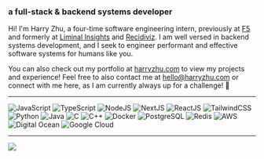 ### a full-stack & backend systems developer

Hi! I'm Harry Zhu, a four-time software engineering intern, previously at [F5](f5.com) and formerly at [Liminal Insights](liminalinsights.com) and [Recidiviz](recidiviz.org). I am well versed in backend systems development, and I seek to engineer performant and effective software systems for humans like you. 

You can also check out my portfolio at [harryzhu.com](harryzhu.com) to view my projects and experience! Feel free to also contact me at hello@harryzhu.com or connect with me here, as I am currently always up for a challenge! 🌟

<!--
### 🌐 how to contact me
[![LinkedIn](https://img.shields.io/badge/LinkedIn-%230077B5.svg?logo=linkedin&logoColor=white)](https://linkedin.com/in/harryjzhu) [![Medium](https://img.shields.io/badge/Medium-12100E?logo=medium&logoColor=white)](https://medium.com/@byharryzhu) [![X](https://img.shields.io/badge/X-black.svg?logo=X&logoColor=white)](https://x.com/harryjzhu) 
-->

-----

![JavaScript](https://img.shields.io/badge/javascript-%23323330.svg?style=for-the-badge&logo=javascript&logoColor=%23F7DF1E)
![TypeScript](https://img.shields.io/badge/typescript-%23007ACC.svg?style=for-the-badge&logo=typescript&logoColor=white)
![NodeJS](https://img.shields.io/badge/node.js-6DA55F?style=for-the-badge&logo=node.js&logoColor=white)
![NextJS](https://img.shields.io/badge/Next-black?style=for-the-badge&logo=next.js&logoColor=white)
![ReactJS](https://img.shields.io/badge/react-%2320232a.svg?style=for-the-badge&logo=react&logoColor=%2361DAFB)
![TailwindCSS](https://img.shields.io/badge/tailwindcss-%2338B2AC.svg?style=for-the-badge&logo=tailwind-css&logoColor=white)
![Python](https://img.shields.io/badge/python-3670A0?style=for-the-badge&logo=python&logoColor=ffdd54)
![Java](https://img.shields.io/badge/java-%23ED8B00.svg?style=for-the-badge&logo=openjdk&logoColor=white)
![C](https://img.shields.io/badge/c-%2300599C.svg?style=for-the-badge&logo=c&logoColor=white)
![C++](https://img.shields.io/badge/C++-00599C.svg?style=for-the-badge&logo=c%2B%2B&logoColor=white)
![Docker](https://img.shields.io/badge/docker-%230db7ed.svg?style=for-the-badge&logo=docker&logoColor=white)
![PostgreSQL](https://img.shields.io/badge/postgresql-%23316192.svg?style=for-the-badge&logo=postgresql&logoColor=white)
![Redis](https://img.shields.io/badge/redis-%23DD0031.svg?style=for-the-badge&logo=redis&logoColor=white)
![AWS](https://img.shields.io/badge/AWS-%23FF9900.svg?style=for-the-badge&logo=amazonwebservices&logoColor=white)
![Digital Ocean](https://img.shields.io/badge/Digital%20Ocean-008BCF.svg?style=for-the-badge&logo=digitalocean&logoColor=white)
![Google Cloud](https://img.shields.io/badge/Google%20Cloud-%234285F4.svg?style=for-the-badge&logo=google-cloud&logoColor=white)

<!--
![C#](https://img.shields.io/badge/c%23-%23239120.svg?style=for-the-badge&logo=csharp&logoColor=white)
![Scala](https://img.shields.io/badge/scala-%23DC322F.svg?style=for-the-badge&logo=scala&logoColor=white)
![Bash](https://img.shields.io/badge/bash-%23121011.svg?style=for-the-badge&logo=gnu-bash&logoColor=white)
![PHP](https://img.shields.io/badge/php-%23777BB4.svg?style=for-the-badge&logo=php&logoColor=white)

![Heroku](https://img.shields.io/badge/heroku-%23430098.svg?style=for-the-badge&logo=heroku&logoColor=white)
![Netlify](https://img.shields.io/badge/netlify-%23000000.svg?style=for-the-badge&logo=netlify&logoColor=#00C7B7)
![Vercel](https://img.shields.io/badge/vercel-%23000000.svg?style=for-the-badge&logo=vercel&logoColor=white)
![MUI](https://img.shields.io/badge/MUI-%230081CB.svg?style=for-the-badge&logo=mui&logoColor=white)
![Matplotlib](https://img.shields.io/badge/Matplotlib-%23ffffff.svg?style=for-the-badge&logo=Matplotlib&logoColor=black)
![NumPy](https://img.shields.io/badge/numpy-%23013243.svg?style=for-the-badge&logo=numpy&logoColor=white)
![Pandas](https://img.shields.io/badge/pandas-%23150458.svg?style=for-the-badge&logo=pandas&logoColor=white)
![Scikit-Learn](https://img.shields.io/badge/scikit--learn-%23F7931E.svg?style=for-the-badge&logo=scikit-learn&logoColor=white)
![Scipy](https://img.shields.io/badge/SciPy-%230C55A5.svg?style=for-the-badge&logo=scipy&logoColor=%white)
![MongoDB](https://img.shields.io/badge/MongoDB-%234ea94b.svg?style=for-the-badge&logo=mongodb&logoColor=white)
![Vue JS](https://img.shields.io/badge/vue.js-%2335495e.svg?style=for-the-badge&logo=vuedotjs&logoColor=%234FC08D)

--->

<!--
# 📊 Github Stats

[![Harlok's wakatime stats](https://github-readme-stats.vercel.app/api/wakatime?username=harryjzhu&hide=actionscript,ini,git%20config,bnf,tsql,xml,gdscript3,toml,mysql,markdown,makefile,text,cuda,fortran,perl,actionscript%203,actionscript%203,Apache%20Config,HTML,SQL,TSConfig,fortranfixed,gap,other,csv,c%23,assembly,prolog,protocol%20buffer,json,scss,css,textmate,java%20properties,properties,ezhil,Image%20(jpeg),GitIgnore%20file,IDEA_MODULE,Powershell,Tex)](https://github-readme-stats.vercel.app/api/wakatime?username=harryjzhu&hide=actionscript,actionscript%203,ini,git%20config,bnf,tsql,xml,ezhil,textmate,java%20properties,GitIgnore%20file,IDEA_MODULE,properties,Apache%20Config,HTML,SQL,makefile,TSConfig,perl,fortran,cuda,mysql,gdscript3,toml,markdown,text,actionscript%203,fortranfixed,gap,c%23,assembly,prolog,protocol%20buffer,json,other,scss,csv,css,Image%20(jpeg),Powershell,GitIgnore%20file,IDEA_MODULE,TeX)
-->

<!--START_SECTION:waka-->
<!--END_SECTION:waka-->

<!--
### Top Repositories
<div width="100%" align="center">
  <a href="https://github.com/HarryZ10/pickabox.space" align="left">
    <img align="left" width="45%" src="https://github-readme-stats.vercel.app/api/pin/?username=HarryZ10&repo=pickabox.space&title_color=0891b2&text_color=ffffff&icon_color=ef4444&bg_color=1c1917&hide_border=true&locale=en"/>
  </a>
  <a href="https://github.com/HarryZ10/foxacmw.com" align="right">
    <img align="right" width="45%" src="https://github-readme-stats.vercel.app/api/pin/?username=HarryZ10&repo=foxacmw.com&title_color=0891b2&text_color=ffffff&icon_color=ef4444&bg_color=1c1917&hide_border=true&locale=en" />
  </a>
</div>
-->

------
[![](https://visitcount.itsvg.in/api?id=HarryZ10&icon=0&color=0)](https://visitcount.itsvg.in)
